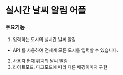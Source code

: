 # 실시간 날씨 알림 어플

### 주요기능
1. 입력하는 도시의 실시간 날씨 알림
- API 를 사용하여 전세계 모든 도시를 입력할 수 있습니다.
2. 사용자 현재 위치의 날씨 알림
3. 라이트모드, 다크모드에 따라 다른 배경이미지 구현
